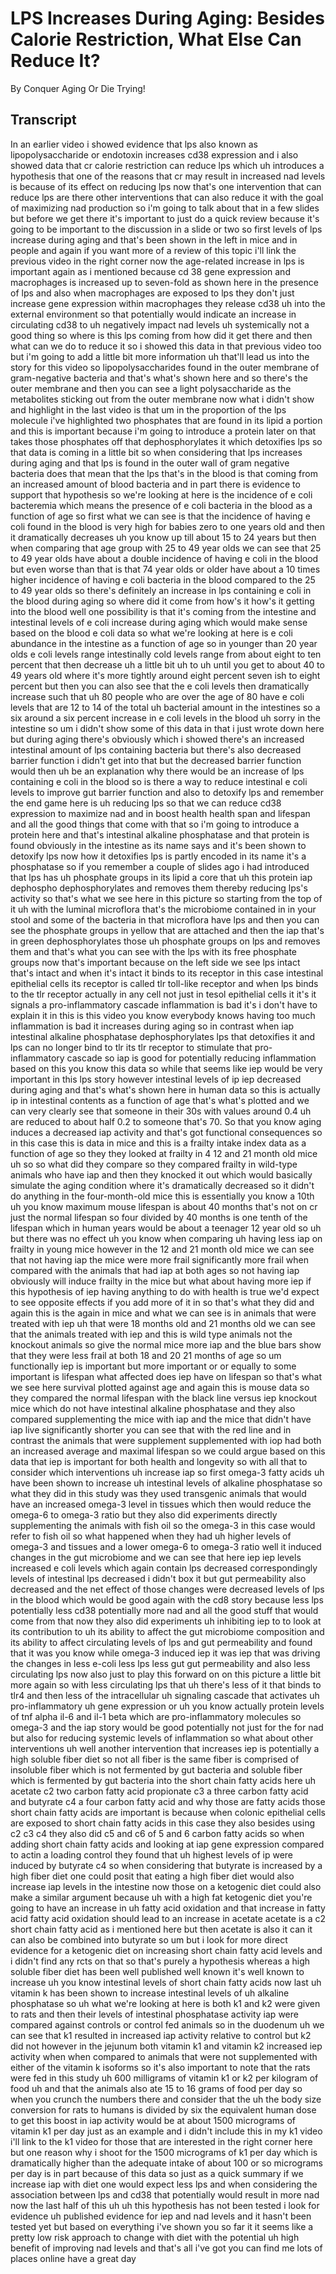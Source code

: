 # LPS Increases During Aging: Besides Calorie Restriction, What Else Can Reduce It?

By Conquer Aging Or Die Trying! 


## Transcript

In an earlier video i showed evidence that lps also known as lipopolysaccharide or endotoxin increases cd38 expression and i also showed data that cr calorie restriction can reduce lps which uh introduces a hypothesis that one of the reasons that cr may result in increased nad levels is because of its effect on reducing lps now that's one intervention that can reduce lps are there other interventions that can also reduce it with the goal of maximizing nad production so i'm going to talk about that in a few slides but before we get there it's important to just do a quick review because it's going to be important to the discussion in a slide or two so first levels of lps increase during aging and that's been shown in the left in mice and in people and again if you want more of a review of this topic i'll link the previous video in the right corner now the age-related increase in lps is important again as i mentioned because cd 38 gene expression and macrophages is increased up to seven-fold as shown here in the presence of lps and also when macrophages are exposed to lps they don't just increase gene expression within macrophages they release cd38 uh into the external environment so that potentially would indicate an increase in circulating cd38 to uh negatively impact nad levels uh systemically not a good thing so where is this lps coming from how did it get there and then what can we do to reduce it so i showed this data in that previous video too but i'm going to add a little bit more information uh that'll lead us into the story for this video so lipopolysaccharides found in the outer membrane of gram-negative bacteria and that's what's shown here and so there's the outer membrane and then you can see a light polysaccharide as the metabolites sticking out from the outer membrane now what i didn't show and highlight in the last video is that um in the proportion of the lps molecule i've highlighted two phosphates that are found in its lipid a portion and this is important because i'm going to introduce a protein later on that takes those phosphates off that dephosphorylates it which detoxifies lps so that data is coming in a little bit so when considering that lps increases during aging and that lps is found in the outer wall of gram negative bacteria does that mean that the lps that's in the blood is that coming from an increased amount of blood bacteria and in part there is evidence to support that hypothesis so we're looking at here is the incidence of e coli bacteremia which means the presence of e coli bacteria in the blood as a function of age so first what we can see is that the incidence of having e coli found in the blood is very high for babies zero to one years old and then it dramatically decreases uh you know up till about 15 to 24 years but then when comparing that age group with 25 to 49 year olds we can see that 25 to 49 year olds have about a double incidence of having e coli in the blood but even worse than that is that 74 year olds or older have about a 10 times higher incidence of having e coli bacteria in the blood compared to the 25 to 49 year olds so there's definitely an increase in lps containing e coli in the blood during aging so where did it come from how's it how's it getting into the blood well one possibility is that it's coming from the intestine and intestinal levels of e coli increase during aging which would make sense based on the blood e coli data so what we're looking at here is e coli abundance in the intestine as a function of age so in younger than 20 year olds e coli levels range intestinally cold levels range from about eight to ten percent that then decrease uh a little bit uh to uh until you get to about 40 to 49 years old where it's more tightly around eight percent seven ish to eight percent but then you can also see that the e coli levels then dramatically increase such that uh 80 people who are over the age of 80 have e coli levels that are 12 to 14 of the total uh bacterial amount in the intestines so a six around a six percent increase in e coli levels in the blood uh sorry in the intestine so um i didn't show some of this data in that i just wrote down here but during aging there's obviously which i showed there's an increased intestinal amount of lps containing bacteria but there's also decreased barrier function i didn't get into that but the decreased barrier function would then uh be an explanation why there would be an increase of lps containing e coli in the blood so is there a way to reduce intestinal e coli levels to improve gut barrier function and also to detoxify lps and remember the end game here is uh reducing lps so that we can reduce cd38 expression to maximize nad and in boost health health span and lifespan and all the good things that come with that so i'm going to introduce a protein here and that's intestinal alkaline phosphatase and that protein is found obviously in the intestine as its name says and it's been shown to detoxify lps now how it detoxifies lps is partly encoded in its name it's a phosphatase so if you remember a couple of slides ago i had introduced that lps has uh phosphate groups in its lipid a core that uh this protein iap dephospho dephosphorylates and removes them thereby reducing lps's activity so that's what we see here in this picture so starting from the top of it uh with the luminal microflora that's the microbiome contained in in your stool and some of the bacteria in that microflora have lps and then you can see the phosphate groups in yellow that are attached and then the iap that's in green dephosphorylates those uh phosphate groups on lps and removes them and that's what you can see with the lps with its free phosphate groups now that's important because on the left side we see lps intact that's intact and when it's intact it binds to its receptor in this case intestinal epithelial cells its receptor is called tlr toll-like receptor and when lps binds to the tlr receptor actually in any cell not just in tesol epithelial cells it it's it signals a pro-inflammatory cascade inflammation is bad it's i don't have to explain it in this is this video you know everybody knows having too much inflammation is bad it increases during aging so in contrast when iap intestinal alkaline phosphatase dephosphorylates lps that detoxifies it and lps can no longer bind to tlr its tlr receptor to stimulate that pro-inflammatory cascade so iap is good for potentially reducing inflammation based on this you know this data so while that seems like iep would be very important in this lps story however intestinal levels of ip iep decreased during aging and that's what's shown here in human data so this is actually ip in intestinal contents as a function of age that's what's plotted and we can very clearly see that someone in their 30s with values around 0.4 uh are reduced to about half 0.2 to someone that's 70. So that you know aging induces a decreased iap activity and that's got functional consequences so in this case this is data in mice and this is a frailty intake index data as a function of age so they they looked at frailty in 4 12 and 21 month old mice uh so so what did they compare so they compared frailty in wild-type animals who have iap and then they knocked it out which would basically simulate the aging condition where it's dramatically decreased so it didn't do anything in the four-month-old mice this is essentially you know a 10th uh you know maximum mouse lifespan is about 40 months that's not on cr just the normal lifespan so four divided by 40 months is one tenth of the lifespan which in human years would be about a teenager 12 year old so uh but there was no effect uh you know when comparing uh having less iap on frailty in young mice however in the 12 and 21 month old mice we can see that not having iap the mice were more frail significantly more frail when compared with the animals that had iap at both ages so not having iap obviously will induce frailty in the mice but what about having more iep if this hypothesis of iep having anything to do with health is true we'd expect to see opposite effects if you add more of it in so that's what they did and again this is the again in mice and what we can see is in animals that were treated with iep uh that were 18 months old and 21 months old we can see that the animals treated with iep and this is wild type animals not the knockout animals so give the normal mice more iap and the blue bars show that they were less frail at both 18 and 20 21 months of age so um functionally iep is important but more important or or equally to some important is lifespan what affected does iep have on lifespan so that's what we see here survival plotted against age and again this is mouse data so they compared the normal lifespan with the black line versus iep knockout mice which do not have intestinal alkaline phosphatase and they also compared supplementing the mice with iap and the mice that didn't have iap live significantly shorter you can see that with the red line and in contrast the animals that were supplement supplemented with iop had both an increased average and maximal lifespan so we could argue based on this data that iep is important for both health and longevity so with all that to consider which interventions uh increase iap so first omega-3 fatty acids uh have been shown to increase uh intestinal levels of alkaline phosphatase so what they did in this study was they used transgenic animals that would have an increased omega-3 level in tissues which then would reduce the omega-6 to omega-3 ratio but they also did experiments directly supplementing the animals with fish oil so the omega-3 in this case would refer to fish oil so what happened when they had uh higher levels of omega-3 and tissues and a lower omega-6 to omega-3 ratio well it induced changes in the gut microbiome and we can see that here iep iep levels increased e coli levels which again contain lps decreased correspondingly levels of intestinal lps decreased i didn't box it but gut permeability also decreased and the net effect of those changes were decreased levels of lps in the blood which would be good again with the cd8 story because less lps potentially less cd38 potentially more nad and all the good stuff that would come from that now they also did experiments uh inhibiting iep to to look at its contribution to uh its ability to affect the gut microbiome composition and its ability to affect circulating levels of lps and gut permeability and found that it was you know while omega-3 induced iep it was iep that was driving the changes in less e-coli less lps less gut gut permeability and also less circulating lps now also just to play this forward on on this picture a little bit more again so with less circulating lps that uh there's less of it that binds to tlr4 and then less of the intracellular uh signaling cascade that activates uh pro-inflammatory uh gene expression or uh you know actually protein levels of tnf alpha il-6 and il-1 beta which are pro-inflammatory molecules so omega-3 and the iap story would be good potentially not just for the for nad but also for reducing systemic levels of inflammation so what about other interventions uh well another intervention that increases iep is potentially a high soluble fiber diet so not all fiber is the same fiber is comprised of insoluble fiber which is not fermented by gut bacteria and soluble fiber which is fermented by gut bacteria into the short chain fatty acids here uh acetate c2 two carbon fatty acid propionate c3 a three carbon fatty acid and butyrate c4 a four carbon fatty acid and why those are fatty acids those short chain fatty acids are important is because when colonic epithelial cells are exposed to short chain fatty acids in this case they also besides using c2 c3 c4 they also did c5 and c6 of 5 and 6 carbon fatty acids so when adding short chain fatty acids and looking at iap gene expression compared to actin a loading control they found that uh highest levels of ip were induced by butyrate c4 so when considering that butyrate is increased by a high fiber diet one could posit that eating a high fiber diet would also increase iap levels in the intestine now those on a ketogenic diet could also make a similar argument because uh with a high fat ketogenic diet you're going to have an increase in uh fatty acid oxidation and that increase in fatty acid fatty acid oxidation should lead to an increase in acetate acetate is a c2 short chain fatty acid as i mentioned here but then acetate is also it can it can also be combined into butyrate so um but i look for more direct evidence for a ketogenic diet on increasing short chain fatty acid levels and i didn't find any rcts on that so that's purely a hypothesis whereas a high soluble fiber diet has been well published well known it's well known to increase uh you know intestinal levels of short chain fatty acids now last uh vitamin k has been shown to increase intestinal levels of uh alkaline phosphatase so uh what we're looking at here is both k1 and k2 were given to rats and then their levels of intestinal phosphatase activity iap were compared against controls or control fed animals so in the duodenum uh we can see that k1 resulted in increased iap activity relative to control but k2 did not however in the jejunum both vitamin k1 and vitamin k2 increased iep activity when when compared to animals that were not supplemented with either of the vitamin k isoforms so it's also important to note that the rats were fed in this study uh 600 milligrams of vitamin k1 or k2 per kilogram of food uh and that the animals also ate 15 to 16 grams of food per day so when you crunch the numbers there and consider that the uh the body size conversion for rats to humans is divided by six the equivalent human dose to get this boost in iap activity would be at about 1500 micrograms of vitamin k1 per day just as an example and i didn't include this in my k1 video i'll link to the k1 video for those that are interested in the right corner here but one reason why i shoot for the 1500 micrograms of k1 per day which is dramatically higher than the adequate intake of about 100 or so micrograms per day is in part because of this data so just as a quick summary if we increase iap with diet one would expect less lps and when considering the association between lps and cd38 that potentially would result in more nad now the last half of this uh uh this hypothesis has not been tested i look for evidence uh published evidence for iep and nad levels and it hasn't been tested yet but based on everything i've shown you so far it it seems like a pretty low risk approach to change with diet with the potential uh high benefit of improving nad levels and that's all i've got you can find me lots of places online have a great day
